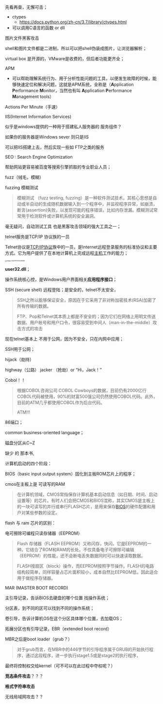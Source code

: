 先看再查，无懈可击；

- ctypes
  - https://docs.python.org/zh-cn/3.7/library/ctypes.html
- 可以调用C语言的函数 or dll

图片文件黑客攻击

shell和图片文件都是二进制，所以可以把shell伪装成图片，让浏览器解析；



virtual box 是开源的，VMware是收费的，但后者功能更齐全；



APM

- 可以帮助理解系统行为、用于分析性能问题的工具，以便发生故障的时候，能够快速定位和解决问题，这就是APM系统，全称是（**A**pplication **P**erformance **M**onitor，当然也有叫 **A**pplication **P**erformance **M**anagement tools）

Actions Per Minute（手速）



IIS(Internet Information Services)

似乎是windows提供的一种用于搭建私人服务器的 服务组件？

如果你的服务器是Windows sever 则只是IIS

可以把IIS搭建上去，然后实现一些如 FTP之类的服务



SEO : Search Engine Optimization

帮助网站更容易被百度等搜索引擎抓取的专业职业人员；



fuzz（绒毛，模糊）

fuzzing  模糊测试

> 模糊测试 （fuzz testing, fuzzing）是一种软件测试技术。其核心思想是自动或半自动的生成随机数据输入到一个程序中，并监视程序异常，如崩溃，断言(assertion)失败，以发现可能的程序错误，比如内存泄漏。模糊测试常常用于检测软件或计算机系统的安全漏洞。



毫无疑问，自动测试工具 也是黑客攻击领域的强大工具之一；



telnet服务是TCP/IP 协议族的一员

Telnet协议是[TCP/IP协议](https://baike.baidu.com/item/TCP%2FIP协议)族中的一员，是Internet远程登录服务的标准协议和主要方式。它为用户提供了在本地计算机上完成远程[主机](https://baike.baidu.com/item/主机/455151)工作的能力；

<img src="C:\Users\Minos Chen\AppData\Roaming\Typora\typora-user-images\image-20201113143338690.png" alt="image-20201113143338690" style="zoom:33%;" />



**user32.dll**；

操作系统核心控，是Windows用户界面相关**应用程序接口**；



SSH (secure shell) 远程登陆；是安全的，telnet不太安全，

> SSH之所以能够保证安全，原因在于它采用了非对称加密技术(RSA)加密了所有传输的数据。
>
> FTP、Pop和Telnet其本质上都是不安全的；因为它们在网络上用明文传送数据、用户帐号和用户口令，很容易受到中间人（man-in-the-middle）攻击方式的攻击



现在telnet基本上 不用于公网，因为不安全，只在内网中应用；

SSH用于公网；



hijack（劫持）

highway（公路） jacker （抢劫）or “Hi，Jack！”



Cobol！！

> 根据COBOL咨询公司 COBOL Cowboys的数据，目前仍有2000亿行COBOL代码被使用，90%的财富500强公司仍然使用COBOL代码。此外，目前的ATM几乎都使用COBOL作为后台代码。
>
> ATM!!!

86端口；

common business-oriented language；

磁盘分区从C~Z



缺少 的 那本书,

计算机启动的四个阶段：

BIOS（basic input output system）固化到主板ROM芯片上的程序；

cmos在主板上是  可读写的RAM

> 在计算机领域，CMOS常指保存计算机基本启动信息（如日期、时间、启动设置等）的芯片。有时人们会把CMOS和BIOS混称，其实CMOS是主板上的一块可读写的并行或串行FLASH芯片，是用来保存[BIOS](https://baike.baidu.com/item/BIOS)的硬件配置和用户对某些参数的设定。



flash 与 ram 芯片的区别：

电可擦除可编程只读存储器（EEPROM）

> Flash 存储器（FLASH EEPROM）又称闪存，快闪。它是EEPROM的一种。它结合了ROM和RAM的长处。不仅具备电子可擦除可编辑（EEPROM）的性能，还不会断电丢失数据同时可以快速读取数据。
>
> FLASH按扇区（block）操作，而EEPROM按照字节操作。FLASH的电路结构较简单，同样容量占芯片面积较小，成本自然比EEPROM低，因此适合用于做程序存储器。



MAR (MASTER BOOT RECORD)

主引导记录，告诉BIOS去硬盘的哪个位置 找操作系统；



分区表，到不同的区可以找到不同的操作系统；



卷引导，告诉计算机OS在这个分区具体哪个位置，去加载OS；



拓展分区也有引导记录，EBR（extended boot record）



MBR之后是boot loader（grub？）

> 对于grub而言，在MBR中的446字节的引导程序属于GRUB的开始执行程序，通过这段程序，进一步执行stage1.5或是stage2的执行程序，

最终将控制权交给kernel（可不可以在此过程中夺权呢？）



**竞态条件攻击**？？？

**格式字符串攻击**

无线局域网攻击？？